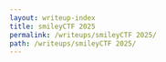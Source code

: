 ```yaml
---
layout: writeup-index
title: smileyCTF 2025
permalink: /writeups/smileyCTF 2025/
path: /writeups/smileyCTF 2025/
---
```

